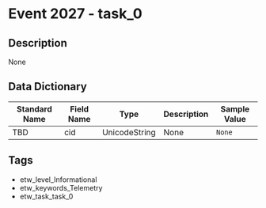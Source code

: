 # Event 2027 - task_0

## Description
None

## Data Dictionary
|Standard Name|Field Name|Type|Description|Sample Value|
|---|---|---|---|---|
|TBD|cid|UnicodeString|None|`None`|

## Tags
* etw_level_Informational
* etw_keywords_Telemetry
* etw_task_task_0